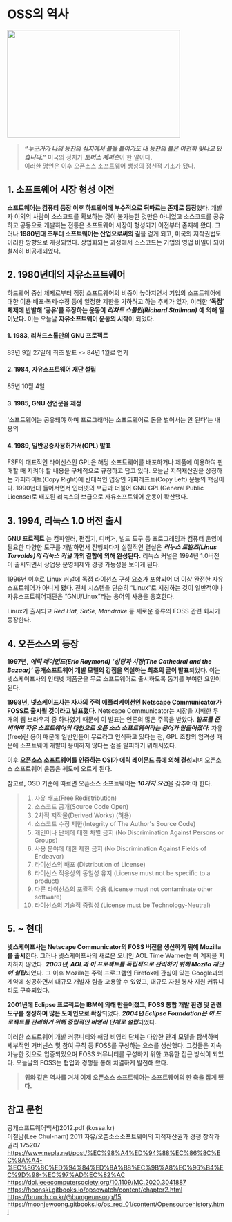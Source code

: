# OSS의 역사

<img src="https://blog.kakaocdn.net/dn/nmhg7/btrnQjDBMAV/u3JzmGzDNCYfG01VX6ovYk/img.png" width="400" height="250"></img>   
> ***“누군가가 나의 등잔의 심지에서 불을 붙여가도 내 등잔의 불은 여전히 빛나고 있습니다.”*** 미국의 정치가 ***토머스 제퍼슨***이 한 말이다.    
> 이러한 명언은 이후 오픈소스 소프트웨어 생성의 정신적 기초가 됐다.

## 1. 소프트웨어 시장 형성 이전
**소프트웨어는 컴퓨터 등장 이후 하드웨어에 부수적으로 뒤따르는 존재로 등장**했다. 
개발자 이외의 사람이 소스코드를 확보하는 것이 불가능한 것만은 아니었고 소스코드를 공유하고 공동으로 개발하는 전통은 소프트웨어 시장이 형성되기 이전부터 존재해 왔다.
그러나 **1980년대 초부터 소프트웨어는 산업으로써의 길**을 걷게 되고, 미국의 저작권법도 이러한 방향으로 개정되었다. 
상업화되는 과정에서 소스코드는 기업의 영업 비밀이 되어 철저히 비공개되었다.


## 2. 1980년대의 자유소프트웨어
하드웨어 중심 체제로부터 점점 소프트웨어의 비중이 높아지면서 기업의 소프트웨어에 대한 이용·배포·복제·수정 등에 일정한 제한을 가하려고 하는 추세가 있자, 
이러한 **‘독점’ 체제에 반발해 ‘공유’를 주장하는 운동이** ***리차드 스톨만(Richard Stallman)*** **에 의해 일어났다.** 
이는 오늘날 **자유소프트웨어 운동의 시작**이 되었다.

#### 1. 1983, 리처드스톨만의 GNU 프로젝트
83년 9월 27일에 최초 발표 -> 84년 1월로 연기
#### 2. 1984, 자유소프트웨어 재단 설립 
85년 10월 4일
#### 3. 1985, GNU 선언문을 제정
‘소프트웨어는 공유돼야 하며 프로그래머는 소프트웨어로 돈을 벌어서는 안 된다’는 내용의 
#### 4. 1989, 일반공중사용허가서(GPL) 발표
FSF의 대표적인 라이선스인 GPL은 해당 소프트웨어를 배포하거나 제품에 이용하여 판매할 때 지켜야 할 내용을 구체적으로 규정하고 담고 있다. 
오늘날 지적재산권을 상징하는 카피라이트(Copy Right)에 반대적인 입장인 카피레프트(Copy Left) 운동의 핵심이다.
1990년대 들어서면서 인터넷의 보급과 더불어 GNU GPL(General Public License)로 배포된 리눅스의 보급으로 자유소프트웨어 운동이 확산됐다.

## 3. 1994, 리눅스 1.0 버전 출시
**GNU 프로젝트** 는 컴파일러, 편집기, 디버거, 빌드 도구 등 프로그래밍과 컴퓨터 운영에 필요한 다양한 도구를 개발하면서 진행되다가 
실질적인 결실은 ***리누스 토발즈(Linus Torvalds)의 리눅스 커널*** **과의 결합에 의해 완성된다.** 
리눅스 커널은 1994년 1.0버전이 출시되면서 상업용 운영체제와 경쟁 가능성을 보이게 된다.    

1996년 이후로 Linux 커널에 독점 라이선스 구성 요소가 포함되어 더 이상 완전한 자유 소프트웨어가 아니게 됐다. 
전체 시스템을 단순히 “Linux”로 지칭하는 것이 일반적이나 자유소프트웨어재단은 “GNU/Linux”라는 용어의 사용을 옹호한다.  

Linux가 출시되고 *Red Hat, SuSe, Mandrake* 등 새로운 종류의 FOSS 관련 회사가 등장한다. 


## 4. 오픈소스의 등장
**1997년,** ***에릭 레이먼드(Eric Raymond) ‘성당과 시장(The Cathedral and the Bazaar)’*** **공개소프트웨어 개발 모델의 강점을 역설하는 최초의 글이 발표**되었다. 
이는 넷스케이프사의 인터넷 제품군을 무료 소프트웨어로 출시하도록 동기를 부여한 요인이 된다.

**1998년,** **넷스케이프사는 자사의 주력 애플리케이션인 Netscape Communicator가 FOSS로 출시될 것이라고 발표했다.** 
Netscape Communicator는 시장을 지배한 두 개의 웹 브라우저 중 하나였기 때문에 이 발표는 언론의 많은 주목을 받았다. 
***발표를 준비하며 자유 소프트웨어의 대안으로 오픈 소스 소프트웨어라는 용어가 만들어졌다.***
자유(free)란 용어 때문에 일반인들이 무료라고 인식하고 있다는 점, GPL 조항의 엄격성 때문에 소프트웨어 개발이 용이하지 않다는 점을 탈피하기 위해서였다. 

이후 **오픈소스 소프트웨어를 인증하는 OSI가 에릭 레이몬드 등에 의해 결성**되며 오픈소스 소프트웨어 운동은 궤도에 오르게 된다.    

참고로, OSD 기준에 따르면 오픈소스 소프트웨어는 ***10가지 요건***을 갖추어야 한다. 

> 01. 자유 배포(Free Redistribution) 
> 02. 소스코드 공개(Source Code Open)
> 03. 2차적 저작물(Derived Works) (허용)
> 04. 소스코드 수정 제한(Integrity of The Author's Source Code)
> 05. 개인이나 단체에 대한 차별 금지 (No Discrimination Against Persons or Groups)
> 06. 사용 분야에 대한 제한 금지 (No Discrimination Against Fields of Endeavor)
> 07. 라이선스의 배포 (Distribution of License)
> 08. 라이선스 적용상의 동일성 유지 (License must not be specific to a product)
> 09. 다른 라이선스의 포괄적 수용 (License must not contaminate other software)
> 10. 라이선스의 기술적 중립성 (License must be Technology-Neutral)


## 5. ~ 현대
**넷스케이프사는 Netscape Communicator의 FOSS 버전을 생산하기 위해 Mozilla를 출시**한다. 그러나 넷스케이프사의 새로운 오너인 AOL Time Warner는 이 계획을 지지하지 않았다. 
***2003년, AOL과 이 프로젝트를 독립적으로 관리하기 위해 Mozila 재단이 설립***되었다. 
그 이후 Mozila는 주력 프로그램인 Firefox에 관심이 있는 Google과의 계약에 성공하면서 대규모 개발자 팀을 고용할 수 있었고, 대규모 자원 봉사 지원 커뮤니티도 구축되었다. 

**2001년에 Eclipse 프로젝트는 IBM에 의해 만들어졌고, FOSS 통합 개발 환경 및 관련 도구를 생성하며 많은 도메인으로 확장**되었다. 
***2004년 Eclipse Foundation은 이 프로젝트를 관리하기 위해 중립적인 비영리 단체로 설립***되었다.    

이러한 소프트웨어 개발 커뮤니티와 해당 비영리 단체는 다양한 관계 모델을 탐색하며 세부적인 거버넌스 및 참여 규칙 등 FOSS를 구성하는 요소를 생산했다. 
그것들은 지속가능한 것으로 입증되었으며 FOSS 커뮤니티를 구성하기 위한 고유한 접근 방식이 되었다. 오늘날의 FOSS는 협업과 경쟁을 통해 치열하게 발전해 왔다.   
> **위와 같은 역사를 거쳐 이제 오픈소스 소프트웨어는 소프트웨어의 한 축을 잡게 됐다.**


## 참고 문헌

공개소프트웨어백서)2012.pdf (kossa.kr)   
이철남(Lee Chul-nam) 2011 자유/오픈소스소프트웨어의 지적재산권과 경쟁 창작과 권리  175207 
https://www.nepla.net/post/%EC%98%A4%ED%94%88%EC%86%8C%EC%8A%A4-%EC%86%8C%ED%94%84%ED%8A%B8%EC%9B%A8%EC%96%B4%EC%9D%98-%EC%97%AD%EC%82%AC
https://doi.ieeecomputersociety.org/10.1109/MC.2020.3041887
https://hoonski.gitbooks.io/opsowatch/content/chapter2.html
https://brunch.co.kr/@bumgeunsong/15
https://moonjewoong.gitbooks.io/os_red_01/content/Opensourcehistory.html
